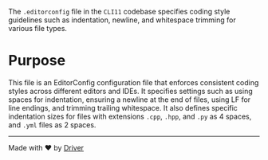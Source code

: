 <!--------------------------------------------------------------------------------->
<!-- IMPORTANT: This file is auto-generated by Driver (https://driver.ai). -------->
<!-- Manual edits may be overwritten on future commits. --------------------------->
<!--------------------------------------------------------------------------------->

The `.editorconfig` file in the `CLI11` codebase specifies coding style guidelines such as indentation, newline, and whitespace trimming for various file types.

# Purpose
This file is an EditorConfig configuration file that enforces consistent coding styles across different editors and IDEs. It specifies settings such as using spaces for indentation, ensuring a newline at the end of files, using LF for line endings, and trimming trailing whitespace. It also defines specific indentation sizes for files with extensions `.cpp`, `.hpp`, and `.py` as 4 spaces, and `.yml` files as 2 spaces.

---
Made with ❤️ by [Driver](https://www.driver.ai/)